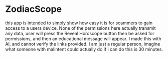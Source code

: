 # ZodiacScope
this app is intended to simply show how easy it is for scammers to gain access to a users device. None of the permissions here actually transmit any data, user will press the Reveal Horoscope button then be asked for permissions, and then an educational message will appear. I made this with AI, and cannot verify the links provided. I am just a regular person, imagine what someone with malintent could actually do if i can do this is 30 minutes. 
